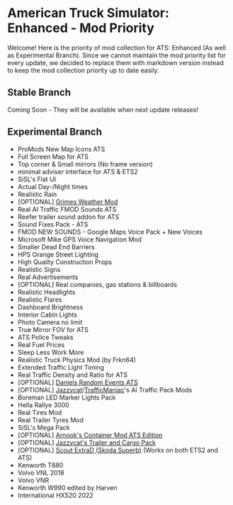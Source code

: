 # American Truck Simulator: Enhanced - Mod Priority
Welcome! Here is the priority of mod collection for ATS: Enhanced (As well as Experimental Branch).
Since we cannot maintain the mod priority list for every update, we decided to replace them with markdown version instead to keep the mod collection priority up to date easily.

## Stable Branch
Coming Soon - They will be available when next update releases!

## Experimental Branch
* ProMods New Map Icons ATS
* Full Screen Map for ATS
* Top corner & Small mirrors (No frame version)
* minimal adviser interface for ATS & ETS2
* SiSL's Flat UI
* Actual Day-/Night times
* Realistic Rain
* [OPTIONAL] [Grimes Weather Mod](https://grimesmods.wordpress.com/)
* Real AI Traffic FMOD Sounds ATS
* Reefer trailer sound addon for ATS
* Sound Fixes Pack - ATS
* FMOD NEW SOUNDS - Google Maps Voice Pack + New Voices
* Microsoft Mike GPS Voice Navigation Mod
* Smaller Dead End Barriers
* HPS Orange Street Lighting
* High Quality Construction Props
* Realistic Signs
* Real Advertisements
* [OPTIONAL] Real companies, gas stations & billboards
* Realistic Headlights
* Realistic Flares
* Dashboard Brightness
* Interior Cabin Lights
* Photo Camera no limit
* True Mirror FOV for ATS
* ATS Police Tweaks
* Real Fuel Prices
* Sleep Less Work More
* Realistic Truck Physics Mod (by Frkn64)
* Extended Traffic Light Timing
* Real Traffic Density and Ratio for ATS
* [OPTIONAL] [Daniels Random Events ATS](https://forum.scssoft.com/viewtopic.php?t=293448)
* [OPTIONAL] [Jazzycat](https://atsmods.lt/?s=Jazzycat)/[TrafficManiac](https://atsmods.lt/?s=TrafficManiac)'s AI Traffic Pack Mods
* Boreman LED Marker Lights Pack
* Hella Rallye 3000
* Real Tires Mod
* Real Trailer Tyres Mod
* SiSL's Mega Pack
* [OPTIONAL] [Arnook's Container Mod ATS Edition](https://forum.scssoft.com/viewtopic.php?t=303954)
* [OPTIONAL] [Jazzycat's Trailer and Cargo Pack](https://atsmods.lt/trailers-and-cargo-pack-by-jazzycat-v5-0/)
* [OPTIONAL] [Scout ExtraD (Skoda Superb)](https://truckymods.io/euro-truck-simulator-2/Other%20Vehicles/scout-extrad-skoda-superb) (Works on both ETS2 and ATS)
* Kenworth T880
* Volvo VNL 2018
* Volvo VNR
* Kenworth W990 edited by Harven
* International HX520 2022